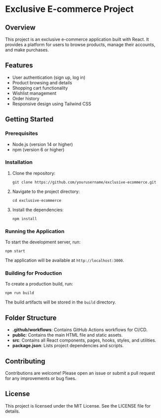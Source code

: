 # Exclusive E-commerce Project

## Overview
This project is an exclusive e-commerce application built with React. It provides a platform for users to browse products, manage their accounts, and make purchases.

## Features
- User authentication (sign up, log in)
- Product browsing and details
- Shopping cart functionality
- Wishlist management
- Order history
- Responsive design using Tailwind CSS

## Getting Started

### Prerequisites
- Node.js (version 14 or higher)
- npm (version 6 or higher)

### Installation
1. Clone the repository:
   ```
   git clone https://github.com/yourusername/exclusive-ecommerce.git
   ```
2. Navigate to the project directory:
   ```
   cd exclusive-ecommerce
   ```
3. Install the dependencies:
   ```
   npm install
   ```

### Running the Application
To start the development server, run:
```
npm start
```
The application will be available at `http://localhost:3000`.

### Building for Production
To create a production build, run:
```
npm run build
```
The build artifacts will be stored in the `build` directory.

## Folder Structure
- **.github/workflows**: Contains GitHub Actions workflows for CI/CD.
- **public**: Contains the main HTML file and static assets.
- **src**: Contains all React components, pages, hooks, styles, and utilities.
- **package.json**: Lists project dependencies and scripts.

## Contributing
Contributions are welcome! Please open an issue or submit a pull request for any improvements or bug fixes.

## License
This project is licensed under the MIT License. See the LICENSE file for details.